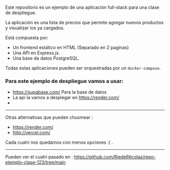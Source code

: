Este repositorio es un ejemplo de una aplicación full-stack para una clase de despliegue.

La aplicación es una lista de precios que permite agregar nuevos productos y visualizar los ya cargados.

Está compuesta por:

* Un frontend estático en HTML (Separado en 2 paginas)
* Una API en Express.js.
* Una base de datos PostgreSQL.

Todas estas aplicaciones pueden ser orquestradas por un `docker-compose`.

### Para este ejemplo de despliegue vamos a usar:

* https://supabase.com/ Para la base de datos
* La api la vamos a desplegar en https://render.com/
* 


--- 
Otras alternativas que pueden chusmear : 
* https://render.com/
* http://vercel.com/

Cada cuatri nos quedamos con menos opciones :( .

--- 
Pueden ver el cuatri pasado en : 
https://github.com/RiedelNicolas/repo-ejemplo-clase-123/tree/main